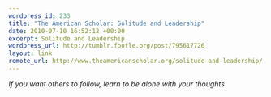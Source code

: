 ```yaml
--- 
wordpress_id: 233
title: "The American Scholar: Solitude and Leadership"
date: 2010-07-10 16:52:12 +00:00
excerpt: Solitude and Leadership
wordpress_url: http://tumblr.footle.org/post/795617726
layout: link
remote_url: http://www.theamericanscholar.org/solitude-and-leadership/
---
```

*If you want others to follow, learn to be alone with your thoughts*